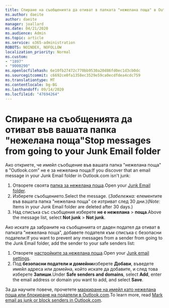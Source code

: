 ```yaml
---
title: Спиране на съобщенията да отиват в папката "нежелана поща" в Outlook.com
ms.author: daeite
author: daeite
manager: joallard
ms.date: 04/21/2020
ms.audience: Admin
ms.topic: article
ms.service: o365-administration
ROBOTS: NOINDEX, NOFOLLOW
localization_priority: Normal
ms.custom:
- "1897"
- "9000290"
ms.openlocfilehash: 6e10fb27472c770bb9530a20d86fd0ec1d3cb0dc
ms.sourcegitcommit: c6692ce0fa1358ec3529e59ca0ecdfdea4cdc759
ms.translationtype: MT
ms.contentlocale: bg-BG
ms.lasthandoff: 09/14/2020
ms.locfileid: "47694264"
---
```

# <a name="stop-messages-from-going-to-your-junk-email-folder"></a><span data-ttu-id="cb2fd-102">Спиране на съобщенията да отиват във вашата папка "нежелана поща"</span><span class="sxs-lookup"><span data-stu-id="cb2fd-102">Stop messages from going to your Junk Email folder</span></span>

<span data-ttu-id="cb2fd-103">Ако откриете, че имейл съобщение във вашата папка "нежелана поща" в "Outlook.com" не е за нежелана поща:</span><span class="sxs-lookup"><span data-stu-id="cb2fd-103">If you discover that an email message in your Junk Email folder in Outlook.com isn't junk:</span></span>

1. <span data-ttu-id="cb2fd-104">Отворете своята [папка за нежелана поща](https://outlook.live.com/mail/junkemail).</span><span class="sxs-lookup"><span data-stu-id="cb2fd-104">Open your [Junk Email folder](https://outlook.live.com/mail/junkemail).</span></span>
1. <span data-ttu-id="cb2fd-105">Изберете съобщението.</span><span class="sxs-lookup"><span data-stu-id="cb2fd-105">Select the message.</span></span> <span data-ttu-id="cb2fd-106">(*Забележка:* елементите във вашата папка "нежелана поща" се изтриват след 30 дни.)</span><span class="sxs-lookup"><span data-stu-id="cb2fd-106">(*Note:* Items in your Junk Email folder are deleted after 30 days.)</span></span>
1. <span data-ttu-id="cb2fd-107">Над списъка със съобщения изберете **не е нежелана**  >  **поща**.</span><span class="sxs-lookup"><span data-stu-id="cb2fd-107">Above the message list, select **Not junk** > **Not junk**.</span></span>

<span data-ttu-id="cb2fd-108">Ако искате да забраните на съобщенията от даден подател да отиват в папката "нежелана поща", добавете подателя към списъка с безопасни податели:</span><span class="sxs-lookup"><span data-stu-id="cb2fd-108">If you want to prevent any messages from a sender from going to the Junk Email folder, add the sender to your safe senders list:</span></span>

1. <span data-ttu-id="cb2fd-109">Отворете [настройките за нежелана поща](https://go.microsoft.com/fwlink/?linkid=2035804).</span><span class="sxs-lookup"><span data-stu-id="cb2fd-109">Open your [Junk email settings](https://go.microsoft.com/fwlink/?linkid=2035804).</span></span>
1. <span data-ttu-id="cb2fd-110">Под **безопасни податели и домейни**изберете **Добави**, въведете имейл адреса или домейна, който искате да добавите, и след това изберете **Запиши**.</span><span class="sxs-lookup"><span data-stu-id="cb2fd-110">Under **Safe senders and domains**, select **Add**, enter the email address or domain you want to add, and select **Save**.</span></span>

<span data-ttu-id="cb2fd-111">За да научите повече, прочетете [маркиране на имейл като нежелана поща или блокиране на податели в Outlook.com](https://support.office.com/article/a3ece97b-82f8-4a5e-9ac3-e92fa6427ae4?wt.mc_id=Office_Outlook_com_Alchemy).</span><span class="sxs-lookup"><span data-stu-id="cb2fd-111">To learn more, read [Mark email as junk or block senders in Outlook.com](https://support.office.com/article/a3ece97b-82f8-4a5e-9ac3-e92fa6427ae4?wt.mc_id=Office_Outlook_com_Alchemy).</span></span>

